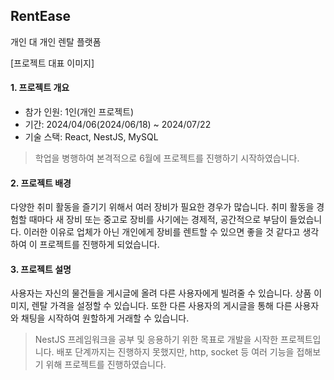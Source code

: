 ## RentEase

개인 대 개인 렌탈 플랫폼

[프로젝트 대표 이미지]

#### 1. 프로젝트 개요

- 참가 인원: 1인(개인 프로젝트)
- 기간: 2024/04/06(2024/06/18) ~ 2024/07/22
- 기술 스택: React, NestJS, MySQL

> 학업을 병행하여 본격적으로 6월에 프로젝트를 진행하기 시작하였습니다.

#### 2. 프로젝트 배경

다양한 취미 활동을 즐기기 위해서 여러 장비가 필요한 경우가 많습니다. 취미 활동을 경험할 때마다 새 장비 또는 중고로 장비를 사기에는 경제적, 공간적으로 부담이 들었습니다. 이러한 이유로 업체가 아닌 개인에게 장비를 렌트할 수 있으면 좋을 것 같다고 생각하여 이 프로젝트를 진행하게 되었습니다.

#### 3. 프로젝트 설명

사용자는 자신의 물건들을 게시글에 올려 다른 사용자에게 빌려줄 수 있습니다. 상품 이미지, 렌탈 가격을 설정할 수 있습니다. 또한 다른 사용자의 게시글을 통해 다른 사용자와 채팅을 시작하여 원할하게 거래할 수 있습니다.

> NestJS 프레임워크을 공부 및 응용하기 위한 목표로 개발을 시작한 프로젝트입니다. 배포 단계까지는 진행하지 못했지만, http, socket 등 여러 기능을 접해보기 위해 프로젝트를 진행하였습니다.
